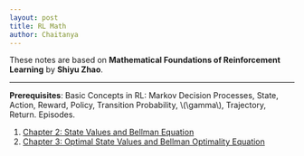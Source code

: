 ```yaml
---
layout: post
title: RL Math
author: Chaitanya
---
```


These notes are based on **Mathematical Foundations of Reinforcement Learning** by **Shiyu Zhao**.

---
**Prerequisites**: Basic Concepts in RL: Markov Decision Processes, State, Action, Reward, Policy, Transition Probability, \\(\gamma\\), Trajectory, Return. Episodes.

<ol>

<li> <a href = "ch2.html"> Chapter 2: State Values and Bellman Equation </a> </li>

<li> <a href = "ch3.html"> Chapter 3: Optimal State Values and Bellman Optimality Equation </a> </li>

</ol>
